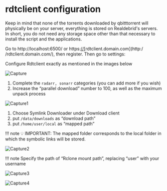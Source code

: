 # rdtclient configuration

Keep in mind that none of the torrents downloaded by qbitttorrent will physically be on your server, everything is stored on Realdebrid's servers. In short, you do not need any storage space other than that necessary to install the script and the applications.

Go to http://localhost:6500/ or https:[/](http://rdtclient:6500/)[/](http://rdtclient:6500/)[rdtclient.domain.com](http:/ /rdtclient.domain.com/), then register. Then go to settings:

Configure Rdtclient exactly as mentioned in the images below

![Capture](https://github.com/projetssd/ssdv2/assets/7422124/368ef533-5d3b-4b46-ad29-ae05be76b6b9)

1. Complete the `radarr, sonarr` categories (you can add more if you wish)
2. Increase the “parallel download” number to 100, as well as the maximum unpack process

![Capture1](https://github.com/projetssd/ssdv2/assets/7422124/60057ea0-69c1-4a98-a369-3ac51bb91a8e)

1. Choose Symlink Downloader under Download client
2. put `/data/downloads` as “download path”
3. put `/home/user/local` as “mapped path”

!!! note
    💡 IMPORTANT: The mapped folder corresponds to the local folder in which the symbolic links will be stored.


![Capture2](https://github.com/projetssd/ssdv2/assets/7422124/8b3e52be-ce2c-4941-b19c-219f47bdc6a3)

!!! note
    Specify the path of “Rclone mount path”, replacing “user” with your username


![Capture3](https://github.com/projetssd/ssdv2/assets/7422124/267c93a6-5a33-4ec3-9699-cca4365eb039)

![Capture4](https://github.com/projetssd/ssdv2/assets/7422124/63384b2a-3b7e-4790-9d35-42005eba208b)


